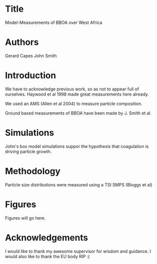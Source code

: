 # Title
Model-Measurements of BBOA over West Africa

# Authors
Gerard Capes
John Smith

# Introduction
We have to acknowledge previous work, so as not to appear full of ourselves.
Haywood et al 1998 made great measurements here already.

We used an AMS (Allen et al 2004) to measure particle composition.

Ground based measurements of BBOA have been made by J. Smith et al.

# Simulations
John's box model simulations suppor the hypothesis that coagulation is driving particle growth.

# Methodology
Particle size distributions were measured using a TSI SMPS (Bloggs et al)

# Figures
Figures will go here.

# Acknowledgements
I would like to thank my awesome supervisor for wisdom and guidance.
I would also like to thank the EU body RIP :(